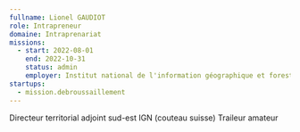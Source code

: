 ```yaml
---
fullname: Lionel GAUDIOT
role: Intrapreneur
domaine: Intraprenariat
missions:
  - start: 2022-08-01
    end: 2022-10-31
    status: admin
    employer: Institut national de l'information géographique et forestière (IGN)
startups:
  - mission.debroussaillement
---
```


Directeur territorial adjoint sud-est IGN (couteau suisse)
Traileur amateur
